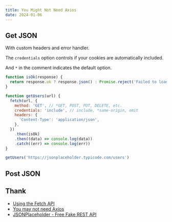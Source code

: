 ```yaml
---
title: You Might Not Need Axios
date: 2024-01-06
---
```


## Get JSON

With custom headers and error handler.

The `credentials` option controls if your cookies are automatically included.

And `*` in the comment indicates the default option.

```js
function isOk(response) {
  return response.ok ? response.json() : Promise.reject('Failed to load data from server')
}

function getUsers(url) {
  fetch(url, {
    method: 'GET', // *GET, POST, PUT, DELETE, etc.
    credentials: 'include', // include, *same-origin, omit
    headers: {
      'Content-Type': 'application/json',
    },
  })
    .then(isOk)
    .then((data) => console.log(data))
    .catch((err) => console.log(err))
}

getUsers('https://jsonplaceholder.typicode.com/users')
```



## Post JSON







## Thank

- [Using the Fetch API](https://developer.mozilla.org/en-US/docs/Web/API/Fetch_API/Using_Fetch)
- [You may not need Axios](https://danlevy.net/you-may-not-need-axios/)
- [JSONPlaceholder - Free Fake REST API](https://jsonplaceholder.typicode.com/)




